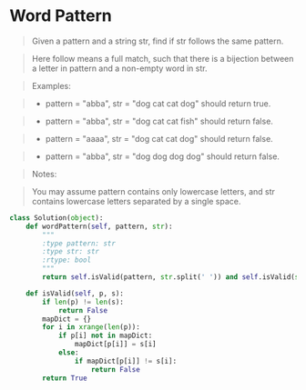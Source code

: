 # Word Pattern

> Given a pattern and a string str, find if str follows the same pattern.

> Here follow means a full match, such that there is a bijection between a letter in pattern and a non-empty word in str.

> Examples:

> * pattern = "abba", str = "dog cat cat dog" should return true.

> * pattern = "abba", str = "dog cat cat fish" should return false.

> * pattern = "aaaa", str = "dog cat cat dog" should return false.

> * pattern = "abba", str = "dog dog dog dog" should return false.

> Notes:

> You may assume pattern contains only lowercase letters, and str contains lowercase letters separated by a single space.

```Python
class Solution(object):
    def wordPattern(self, pattern, str):
        """
        :type pattern: str
        :type str: str
        :rtype: bool
        """
        return self.isValid(pattern, str.split(' ')) and self.isValid(str.split(' '), pattern)

    def isValid(self, p, s):
        if len(p) != len(s):
            return False
        mapDict = {}
        for i in xrange(len(p)):
            if p[i] not in mapDict:
                mapDict[p[i]] = s[i]
            else:
                if mapDict[p[i]] != s[i]:
                    return False
        return True
```
